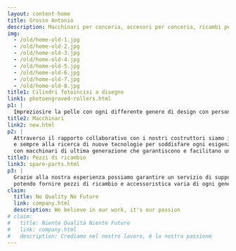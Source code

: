 ```yaml
---
layout: content-home
title: Grosso Antonio
description: Macchinari per conceria, accesori per conceria, ricambi per conceria, macchine usate per conceria.
img:
  - /old/home-old-1.jpg
  - /old/home-old-2.jpg
  - /old/home-old-3.jpg
  - /old/home-old-4.jpg
  - /old/home-old-5.jpg
  - /old/home-old-6.jpg
  - /old/home-old-7.jpg
  - /old/home-old-8.jpg
title1: Cilindri fotoincisi a disegno
link1: photoengraved-rollers.html
p1: |
  Impreziosire la pelle con ogni differente genere di design con personalizzazioni private e possibilità di ESCLUSIVA.
title2: Macchinari
link2: new.html
p2: |
  Attraverso il rapporto collaborativo con i nostri costruttori siamo in continua evoluzione
  e sempre alla ricerca di nuove tecnologie per soddisfare ogni esigenza e richiesta del Cliente,
  con macchinari di ultima generazione che garantiscono e facilitano un risultato migliore sul pellame.
title3: Pezzi di ricambio
link3: spare-parts.html
p3: |
  Grazie alla nostra esperienza possiamo garantire un servizio di supporto tecnico efficiente,
  potendo fornire pezzi di ricambio e accessoristica varia di ogni genere.
claim:
  title: No Quality No Future
  link: company.html
  description: We believe in our work, it's our passion
# claim:
#   title: Niente Qualità Niente Futuro
#   link: company.html
#   description: Crediamo nel nostro lavoro, è la nostra passione
---
```

